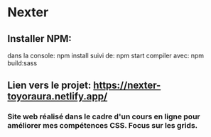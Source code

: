 # Nexter

## Installer NPM:
dans la console: npm install
suivi de: npm start
compiler avec: npm build:sass

 
## Lien vers le projet: https://nexter-toyoraura.netlify.app/
### Site web réalisé dans le cadre d'un cours en ligne pour améliorer mes compétences CSS. Focus sur les grids.





